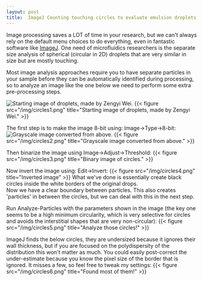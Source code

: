 ```yaml
---
layout: post
title:  ImageJ Counting touching circles to evaluate emulsion droplets
---
```


Image processing saves a LOT of time in your research, but we can't always rely on the 
default menu choices to do everything, even in fantastic software like [ImageJ](https://imagej.nih.gov/ij/).  One need
of microfluidics researchers is the separate size analysis of spherical (circular in 2D) droplets that
are very similar in size but are mostly touching.  

Most image analysis approaches require you to have separate particles in your sample before they can be
automatically identified during processing, so to analyze an image like the one below we need to perform some extra 
pre-processing steps.

![Starting image of droplets, made by Zengyi Wei.](circles1.png)
{{< figure src="/img/circles1.png" title="Starting image of droplets, made by Zengyi Wei." >}}

The first step is to make the image 8-bit using: Image->Type->8-bit:
 ![Grayscale image converted from above.](circles2.png)
{{< figure src="/img/circles2.png" title="Grayscale image converted from above." >}}

Then binarize the image using Image->Adjust->Threshold:
{{< figure src="/img/circles3.png" title="Binary image of circles." >}}

Now invert the image using: Edit->Invert:
{{< figure src="/img/circles4.png" title="Inverted image" >}}
What we've done is essentially create black circles inside the white borders of the original drops.  
Now we have a clear boundary between particles.
This also creates 'particles' in between the circles, but we can deal with this in the next step.

Run Analyze-Particles with the parameters shown in the image (the key one seems to be a high minimum 
circularity, which is very selective for circles and avoids the interstitial shapes that are very non-circular):
{{< figure src="/img/circles5.png" title="Analyze those circles!" >}}

ImageJ finds the below circles, they are undersized because it ignores their wall thickness, 
but if you are focused on the polydispersity of the distribution this won't matter as much.
You could easily post-correct the under-estimate because you know the pixel size of the border that is ignored.
It misses a few, so feel free to tweak my settings:
{{< figure src="/img/circles6.png" title="Found most of them!" >}}

